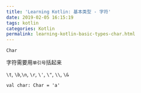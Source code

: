 ```yaml
---
title: 'Learning Kotlin: 基本类型 - 字符'
date: 2019-02-05 16:15:19
tags: kotlin
categories: Kotlin
permalink: learning-kotlin-basic-types-char.html
---
```




`Char`

字符需要用`单引号`括起来

`\t`, `\b`,`\n`, `\r`, `\'`, `\"`, `\\`, `\&`



```
val char: Char = 'a'
```

